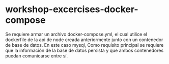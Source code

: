 # workshop-excercises-docker-compose

Se requiere armar un archivo docker-compose.yml, el cual utilice el dockerfile de la api de node creada anteriormente junto con un contenedor de base de datos. En este caso mysql,
Como requisito principal se requiere que la información de la base de datos persista y que ambos contenedores puedan comunicarse entre sí.
